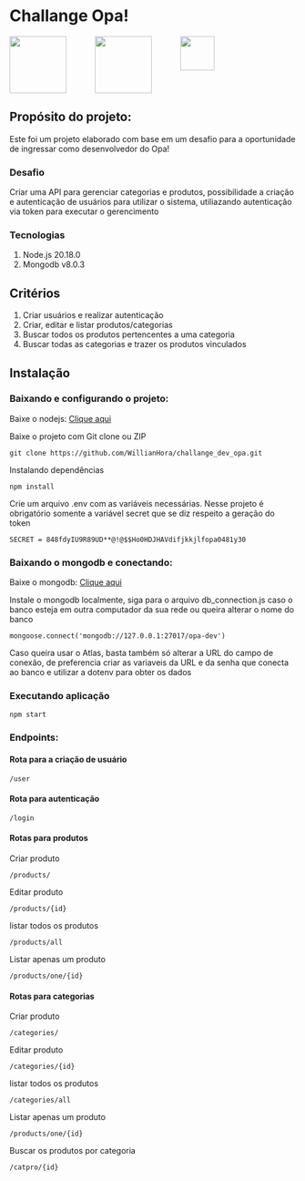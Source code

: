 <h1>Challange Opa!</h1>
<div style="display: flex;">
<img style='width:100px; margin-right: 50px' src='https://wiki.ixcsoft.com.br/logo/logo_ixc_opasuite_cor.png'>
<img style='width:100px; margin-right: 50px;' src='https://upload.wikimedia.org/wikipedia/commons/thumb/d/d9/Node.js_logo.svg/800px-Node.js_logo.svg.png'>
<img style='width:60px;' src='https://boaglio.com/wp-content/uploads/2015/05/mongodb.png'>

</div>
<h2>Propósito do projeto:</h2>
<p>Este foi um projeto elaborado com base em um desafio para a oportunidade de ingressar como desenvolvedor do Opa!</p>

<h3>Desafio</h3>
<p>Criar uma API para gerenciar categorias e produtos, possibilidade a criação e autenticação de usuários para utilizar o sistema, utiliazando autenticação via token para executar o gerencimento</p> 
<h3>Tecnologias</h3>
<ol> 
 <li>Node.js 20.18.0 </li> 
 <li>Mongodb v8.0.3 </li> 
</ol>
<h2>Critérios</h2>
<ol>
    <li>Criar usuários e realizar autenticação</li>
    <li>Criar, editar e listar produtos/categorias</li>
    <li>Buscar todos os produtos pertencentes a uma categoria</li>
    <li>Buscar todas as categorias e trazer os produtos vinculados</li>
</ol>

<h2>Instalação</h2>

<h3>Baixando e configurando o projeto:</h3>

<p>Baixe o nodejs: <a href="https://nodejs.org/en">Clique aqui</a></p>

<p>Baixe o projeto com Git clone ou ZIP</p>

`git clone https://github.com/WillianHora/challange_dev_opa.git`

<p>Instalando dependências</p>

`npm install`

<p>Crie um arquivo .env com as variáveis necessárias. Nesse projeto é obrigatório somente a variável secret que se diz respeito a geração do token</p>

`SECRET = 848fdyIU9R89UD**@!@$$Ho0HDJHAVdifjkkjlfopa0481y30`

<h3>Baixando o mongodb e conectando:</h3>

<p>Baixe o mongodb: <a href="https://www.mongodb.com/pt-br">Clique aqui</a></p>

<p>Instale o mongodb localmente, siga para o arquivo db_connection.js caso o banco esteja em outra computador da sua rede ou queira alterar o nome do banco</p>

`mongoose.connect('mongodb://127.0.0.1:27017/opa-dev')`

<p>Caso queira usar o Atlas, basta também só alterar a URL do campo de conexão, de preferencia criar as variaveis da URL e da senha que conecta ao banco e utilizar a dotenv para obter os dados</p>

<h3>Executando aplicação</h3>

`npm start`

<h3>Endpoints:</h3>
<h4>Rota para a criação de usuário</h4>

`/user`

<h4>Rota para autenticação</h4>

`/login`

<h4>Rotas para produtos</h4>
<p>Criar produto</p>

`/products/`

<p>Editar produto</p>

`/products/{id}`

<p>listar todos os produtos</p>

`/products/all`

<p>Listar apenas um produto</p>

`/products/one/{id}`


<h4>Rotas para categorias</h4>
<p>Criar produto</p>

`/categories/`

<p>Editar produto</p>

`/categories/{id}`

<p>listar todos os produtos</p>

`/categories/all`

<p>Listar apenas um produto</p>

`/products/one/{id}`


<p>Buscar os produtos por categoria</p>

`/catpro/{id}`




